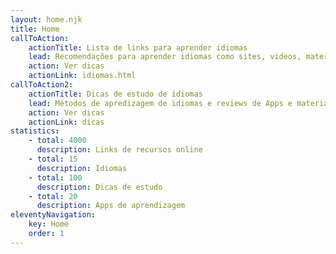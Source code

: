 ```yaml
---
layout: home.njk
title: Home
callToAction:
    actionTitle: Lista de links para aprender idiomas
    lead: Recomendações para aprender idiomas como sites, videos, materiais de estudo gratuitos e podcasts.
    action: Ver dicas
    actionLink: idiomas.html
callToAction2:
    actionTitle: Dicas de estudo de idiomas
    lead: Métodos de apredizagem de idiomas e reviews de Apps e materiais de estudo gratuitos.
    action: Ver dicas
    actionLink: dicas
statistics:
    - total: 4000
      description: Links de recursos online
    - total: 15
      description: Idiomas
    - total: 100
      description: Dicas de estudo
    - total: 20
      description: Apps de aprendizagem
eleventyNavigation:
    key: Home
    order: 1
---
```

